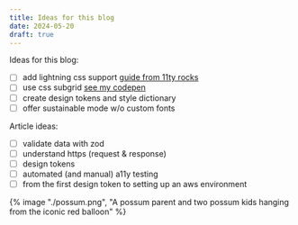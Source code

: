 ```yaml
---
title: Ideas for this blog
date: 2024-05-20
draft: true
---
```


Ideas for this blog:

- [ ] add lightning css support [guide from 11ty rocks](https://11ty.rocks/posts/process-css-with-lightningcss/)
- [ ] use css subgrid [see my codepen](https://codepen.io/keuriseutopeu/pen/abxpowN)
- [ ] create design tokens and style dictionary
- [ ] offer sustainable mode w/o custom fonts

Article ideas:

- [ ] validate data with zod
- [ ] understand https (request & response)
- [ ] design tokens
- [ ] automated (and manual) a11y testing
- [ ] from the first design token to setting up an aws environment

{% image "./possum.png", "A possum parent and two possum kids hanging from the iconic red balloon" %}
